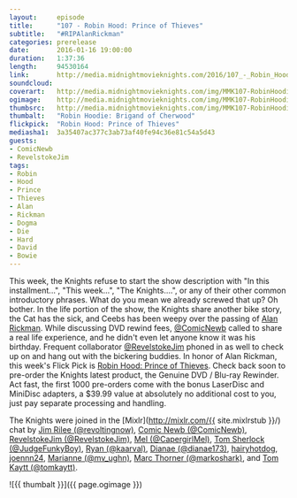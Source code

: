 ```yaml
---
layout:     episode
title:      "107 - Robin Hood: Prince of Thieves"
subtitle:   "#RIPAlanRickman"
categories: prerelease
date:       2016-01-16 19:00:00
duration:   1:37:36
length:     94530164
link:       http://media.midnightmovieknights.com/2016/107_-_Robin_Hood_Prince_of_Thieves.m4a
soundcloud: 
coverart:   http://media.midnightmovieknights.com/img/MMK107-RobinHoodie-1400x1400.png
ogimage:    http://media.midnightmovieknights.com/img/MMK107-RobinHoodie-750x750.png
thumbsrc:   http://media.midnightmovieknights.com/img/MMK107-RobinHoodie-200x200.png
thumbalt:   "Robin Hoodie: Brigand of Cherwood"
flickpick:  "Robin Hood: Prince of Thieves"
mediasha1:  3a35407ac377c3ab73af40fe94c36e81c54a5d43
guests:
- ComicNewb
- RevelstokeJim
tags:
- Robin
- Hood
- Prince
- Thieves
- Alan
- Rickman
- Dogma
- Die
- Hard
- David
- Bowie
---
```

This week, the Knights refuse to start the show description with "In this installment...", "This week...", "The Knights....", or any of their other common introductory phrases. What do you mean we already screwed that up? Oh bother. In the life portion of the show, the Knights share another bike story, the Cat has the sick, and Ceebs has been weepy over the passing of [Alan Rickman](http://www.imdb.com/name/nm0000614/). While discussing DVD rewind fees, [@ComicNewb](https://twitter.com/ComicNewb) called to share a real life experience, and he didn't even let anyone know it was his birthday. Frequent collaborator [@RevelstokeJim](https://twitter.com/revelstokejim) phoned in as well to check up on and hang out with the bickering buddies. In honor of Alan Rickman, this week's Flick Pick is [Robin Hood: Prince of Thieves](http://www.imdb.com/title/tt0102798/). Check back soon to pre-order the Knights latest product, the Genuine DVD / Blu-ray Rewinder. Act fast, the first 1000 pre-orders come with the bonus LaserDisc and MiniDisc adapters, a $39.99 value at absolutely no additional cost to you, just pay separate processing and handling.

The Knights were joined in the [Mixlr](http://mixlr.com/{{ site.mixlrstub }}/) chat by [Jim Rilee (@revoltingnow)](https://twitter.com/revoltingnow), [Comic Newb (@ComicNewb)](https://twitter.com/ComicNewb), [RevelstokeJim (@RevelstokeJim)](https://twitter.com/RevelstokeJim), [Mel (@CapergirlMel)](https://twitter.com/CapergirlMel), [Tom Sherlock (@JudgeFunkyBoy)](https://twitter.com/JudgeFunkyBoy), [Ryan (@kaarval)](https://twitter.com/kaarval), [Dianae (@dianae173)](https://twitter.com/dianae173), [hairyhotdog](https://mixlr.com/hairyhotdog), [joennn24](https://mixlr.com/joennn24), [Marianne (@mv_ughn)](https://twitter.com/mv_ughn), [Marc Thorner (@markoshark)](https://twitter.com/markoshark), and [Tom Kaytt (@tomkaytt)](https://twitter.com/tomkaytt).

![{{ thumbalt }}]({{ page.ogimage }})